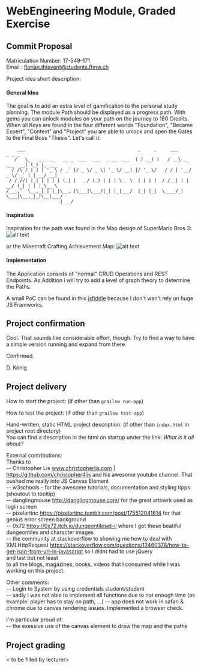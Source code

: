 # WebEngineering Module, Graded Exercise

## Commit Proposal

Matriculation Number: 17-549-171  
Email               : florian.thievent@students.fhnw.ch

Project idea short description: 

#### General Idea
The goal is to add an extra level of gamification to the personal study planning. The module Path should be displayed as a progress path. With gems you can unlock modules on your path on the journey to 180 Credits. When all Keys are found in the four different worlds "Foundation", "Became Expert", "Context" and "Project" you are able to unlock and open the Gates to the Final Boss "Thesis".
Let's call it:  

```
    ___                                          _     _     ___             _ _ _       
   /   \_   _ _ __   __ _  ___  ___  _ __  ___  ( ) __( )   / __\ __ ___  __| (_) |_ ___ 
  / /\ / | | | '_ \ / _` |/ _ \/ _ \| '_ \/ __| |/ '_ \/   / / | '__/ _ \/ _` | | __/ __|
 / /_//| |_| | | | | (_| |  __/ (_) | | | \__ \  | | | |  / /__| | |  __/ (_| | | |_\__ \
/___,'  \__,_|_| |_|\__, |\___|\___/|_| |_|___/  |_| |_|  \____/_|  \___|\__,_|_|\__|___/
                    |___/                                                                                                                  
```

#### Inspiration
Inspiration for the path was found in the Map design of SuperMario Bros 3:
![alt text](https://proxy.duckduckgo.com/iu/?u=https%3A%2F%2Ftse2.mm.bing.net%2Fth%3Fid%3DOIP.YULN5mCL_ST697b7LPuH5gHaEl%26pid%3DApi&f=1 "SuperMario 2 Map Design")


or the Minecraft Crafting Achievement Map:
![alt text](https://proxy.duckduckgo.com/iu/?u=https%3A%2F%2Fguides.gamepressure.com%2Fminecraft%2Fgfx%2Fword%2F857280359.jpg&f=1 "Minecraft Achievement Map")

#### Implementation
The Application consists of "normal" CRUD Operations and REST Endpoints. As Addition i will try to add a level of graph theory to determine the Paths. 

A small PoC can be found in this [jsfiddle](https://jsfiddle.net/lichtwellenreiter/vr5e7fg3/) because I don't wan't rely on huge JS Framworks.

## Project confirmation

Cool. That sounds like considerable effort, though.
Try to find a way to have a simple version running and expand from there.

Confirmed.

D. König


## Project delivery <to be filled by student>

How to start the project: (if other than `grailsw run-app`)

How to test the project:  (if other than `grailsw test-app`)

Hand-written, static HTML 
project description:      (if other than `index.html` in project root directory)  
You can find a description in the html on startup under the link: _What is it all about?_

External contributions:  
Thanks to  
-- Christopher Lis www.christopherlis.com | https://github.com/christopher4lis and his awesome youtube channel. That pushed me really into JS Canvas Element  
-- w3schools - for the awesome tutorials, documentation and styling tipps (shoutout to tooltip)  
-- danglingmouse http://danglingmouse.com/ for the great artowrk used as login screen  
-- pixelartinc https://pixelartinc.tumblr.com/post/175512041614 for that genius error screen background  
-- 0x72 https://0x72.itch.io/dungeontileset-ii where I got these beatiful dungeontiles and character images  
-- the community at stackoverflow to showing me how to deal with XMLHttpRequest https://stackoverflow.com/questions/12460378/how-to-get-json-from-url-in-javascript so I didnt had to use jQuery  
and last but not least  
to all the blogs, magazines, books, videos that I consumed while I was working on this project.

Other comments:  
-- Login to System by using credentials student/student  
-- sadly I was not able to implement all functions due to not enough time (as example: player has to stay on path, ...)
-- app does not work in safari & chrome due to canvas rendering issues. Implemented a browser check.

I'm particular proud of:  
-- the exessive use of the canvas element to draw the map and the paths


## Project grading 

< to be filled by lecturer>
